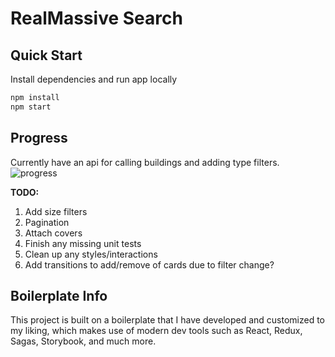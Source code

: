 # RealMassive Search

## Quick Start
Install dependencies and run app locally
```bash
npm install
npm start
```
## Progress
Currently have an api for calling buildings and adding type filters.
![progress](https://d17oy1vhnax1f7.cloudfront.net/items/2l2g103D3T0a3d3M1X29/Screen%20Shot%202016-09-26%20at%209.00.45%20AM.png?v=ccb811b0)

**TODO:**  
 1. Add size filters  
 1. Pagination  
 1. Attach covers  
 1. Finish any missing unit tests  
 1. Clean up any styles/interactions  
 1. Add transitions to add/remove of cards due to filter change?  

## Boilerplate Info
This project is built on a boilerplate that I have developed and customized to my liking, which makes use of modern dev tools such as React, Redux, Sagas, Storybook, and much more.
